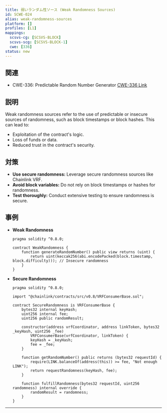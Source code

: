 ```yaml
---
title: 弱いランダム性ソース (Weak Randomness Sources)
id: SCWE-024
alias: weak-randomness-sources
platform: []
profiles: [L1]
mappings:
  scsvs-cg: [SCSVS-BLOCK]
  scsvs-scg: [SCSVS-BLOCK-1]
  cwe: [336]
status: new
---
```


## 関連
- CWE-336: Predictable Random Number Generator
  [CWE-336 Link](https://cwe.mitre.org/data/definitions/336.html)

## 説明
Weak randomness sources refer to the use of predictable or insecure sources of randomness, such as block timestamps or block hashes. This can lead to:
- Exploitation of the contract's logic.
- Loss of funds or data.
- Reduced trust in the contract's security.

## 対策
- **Use secure randomness:** Leverage secure randomness sources like Chainlink VRF.
- **Avoid block variables:** Do not rely on block timestamps or hashes for randomness.
- **Test thoroughly:** Conduct extensive testing to ensure randomness is secure.

## 事例
- **Weak Randomness**
    ```solidity
    pragma solidity ^0.8.0;

    contract WeakRandomness {
        function generateRandomNumber() public view returns (uint) {
            return uint(keccak256(abi.encodePacked(block.timestamp, block.difficulty))); // Insecure randomness
        }
    }
    ```

- **Secure Randomness**
    ```solidity
    pragma solidity ^0.8.0;

    import "@chainlink/contracts/src/v0.8/VRFConsumerBase.sol";

    contract SecureRandomness is VRFConsumerBase {
        bytes32 internal keyHash;
        uint256 internal fee;
        uint256 public randomResult;

        constructor(address vrfCoordinator, address linkToken, bytes32 _keyHash, uint256 _fee)
            VRFConsumerBase(vrfCoordinator, linkToken) {
            keyHash = _keyHash;
            fee = _fee;
        }

        function getRandomNumber() public returns (bytes32 requestId) {
            require(LINK.balanceOf(address(this)) >= fee, "Not enough LINK");
            return requestRandomness(keyHash, fee);
        }

        function fulfillRandomness(bytes32 requestId, uint256 randomness) internal override {
            randomResult = randomness;
        }
    }
    ```

---
